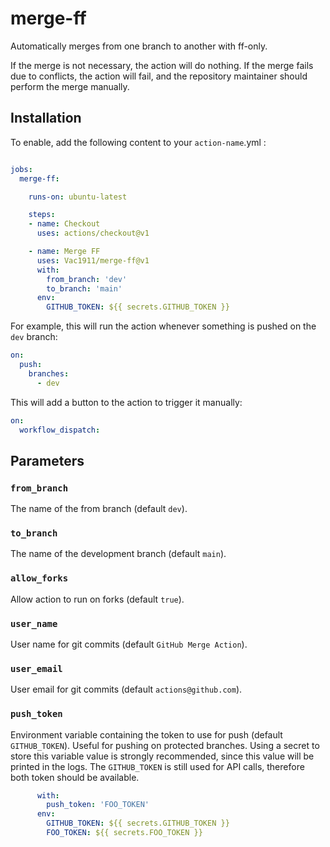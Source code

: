 # merge-ff

Automatically merges from one branch to another with ff-only.

If the merge is not necessary, the action will do nothing.
If the merge fails due to conflicts, the action will fail, and the repository
maintainer should perform the merge manually.

## Installation

To enable, add the following content to your `action-name`.yml :

```yml

jobs:
  merge-ff:

    runs-on: ubuntu-latest

    steps:
    - name: Checkout
      uses: actions/checkout@v1

    - name: Merge FF
      uses: Vac1911/merge-ff@v1
      with:
        from_branch: 'dev'
        to_branch: 'main'
      env:
        GITHUB_TOKEN: ${{ secrets.GITHUB_TOKEN }}
```

For example, this will run the action whenever something is pushed on the
`dev` branch:

```yml
on:
  push:
    branches:
      - dev
```

This will add a button to the action to trigger it manually:

```yml
on:
  workflow_dispatch:
```

## Parameters

### `from_branch`

The name of the from branch (default `dev`).

### `to_branch`

The name of the development branch (default `main`).

### `allow_forks`

Allow action to run on forks (default `true`).

### `user_name`

User name for git commits (default `GitHub Merge Action`).

### `user_email`

User email for git commits (default `actions@github.com`).

### `push_token`

Environment variable containing the token to use for push (default
`GITHUB_TOKEN`).
Useful for pushing on protected branches.
Using a secret to store this variable value is strongly recommended, since this
value will be printed in the logs.
The `GITHUB_TOKEN` is still used for API calls, therefore both token should be
available.

```yml
      with:
        push_token: 'FOO_TOKEN'
      env:
        GITHUB_TOKEN: ${{ secrets.GITHUB_TOKEN }}
        FOO_TOKEN: ${{ secrets.FOO_TOKEN }}
```
